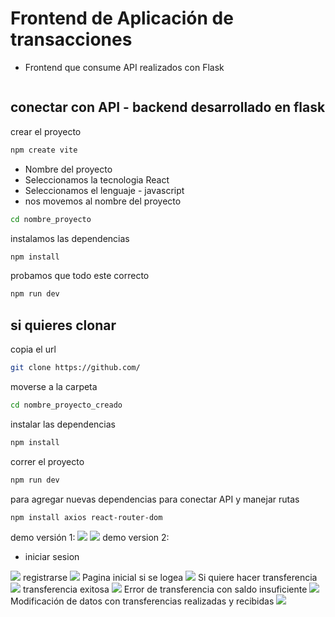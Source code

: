 # Frontend de Aplicación de transacciones
- Frontend que consume API realizados con Flask
```bash
```

## conectar  con API - backend desarrollado en flask

crear el proyecto 
```bash
npm create vite
```
- Nombre del proyecto
- Seleccionamos la tecnologia React
- Seleccionamos el lenguaje - javascript
- nos movemos al nombre del proyecto
```bash
cd nombre_proyecto
```
instalamos las dependencias
```bash
npm install 
```
probamos que todo este correcto
```bash
npm run dev
```
## si quieres clonar 
copia el url
```bash
git clone https://github.com/
```
moverse a la carpeta 
```bash
cd nombre_proyecto_creado
```
instalar las dependencias
```bash
npm install
```
correr el proyecto
```bash
npm run dev
```
para agregar nuevas dependencias para conectar API y manejar rutas 
```bash
npm install axios react-router-dom
```
demo versión 1:
<img src="./public/image1.png"/>
<img src="./public/image.png"/>
demo version 2:
- iniciar sesion
<img src="./public/1.png"/>
registrarse
<img src="./public/2.png"/>
Pagina inicial si se logea
<img src="./public/3.png"/>
Si quiere hacer transferencia
<img src="./public/4.png"/>
transferencia exitosa
<img src="./public/6.png"/>
Error de transferencia con saldo insuficiente 
<img src="./public/7.png"/>
Modificación de datos con transferencias realizadas y recibidas
<img src="./public/8.png"/>